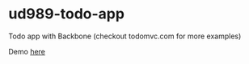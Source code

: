 # ud989-todo-app

Todo app with Backbone (checkout todomvc.com for more examples)

Demo [here](https://bunnydeviloper.github.io/ud989-todo-app/)
